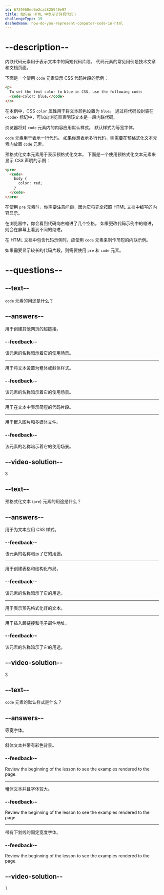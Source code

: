 ```yaml
---
id: 6729960ed6e2ca3825940e97
title: 如何在 HTML 中表示计算机代码？
challengeType: 19
dashedName: how-do-you-represent-computer-code-in-html
---
```


# --description--

内联代码元素用于表示文本中的简短代码片段。 代码元素的常见用例是技术文章和文档页面。

下面是一个使用 `code` 元素显示 CSS 代码片段的示例：

```html
<p>
  To set the text color to blue in CSS, use the following code:
  <code>color: blue;</code>
</p>
```

在本例中，CSS `color` 属性用于将文本颜色设置为 `blue`。 通过将代码段封装在 `<code>` 标记中，可以向浏览器表明该文本是一段内联代码。

浏览器将对 `code` 元素内的内容应用默认样式。 默认样式为等宽字体。

`code` 元素用于表示一行代码。 如果你想表示多行代码，则需要在预格式化文本元素内放置 `code` 元素。

预格式化文本元素用于表示预格式化文本。 下面是一个使用预格式化文本元素来显示 CSS 声明的示例：

```html
<pre>
  <code>
    body {
      color: red;
    }
  </code>
</pre>
```

在使用 `pre` 元素时，你需要注意间距，因为它将完全按照 HTML 文档中编写的内容显示。

在浏览器中，你会看到代码向右缩进了几个空格。 如果更改代码示例中的缩进，则会在屏幕上看到不同的缩进。

在 HTML 文档中包含代码示例时，应使用 `code` 元素来制作简短的内联示例。

如果需要显示较长的代码片段，则需要使用 `pre` 和 `code` 元素。

# --questions--

## --text--

`code` 元素的用途是什么？

## --answers--

用于创建其他网页的超链接。

### --feedback--

该元素的名称暗示着它的使用场景。

---

用于将文本设置为粗体或斜体样式。

### --feedback--

该元素的名称暗示着它的使用场景。

---

用于在文本中表示简短的代码片段。

---

用于嵌入图片和多媒体文件。

### --feedback--

该元素的名称暗示着它的使用场景。

## --video-solution--

3

## --text--

预格式化文本 (`pre`) 元素的用途是什么？

## --answers--

用于为文本应用 CSS 样式。

### --feedback--

该元素的名称暗示了它的用途。

---

用于创建表格和结构化布局。

### --feedback--

该元素的名称暗示了它的用途。

---

用于表示预先格式化好的文本。

---

用于插入超链接和电子邮件地址。

### --feedback--

该元素的名称暗示了它的用途。

## --video-solution--

3

## --text--

`code` 元素的默认样式是什么？

## --answers--

等宽字体。

---

斜体文本并带有彩色背景。

### --feedback--

Review the beginning of the lesson to see the examples rendered to the page.

---

粗体文本并且字体较大。

### --feedback--

Review the beginning of the lesson to see the examples rendered to the page.

---

带有下划线的固定宽度字体。

### --feedback--

Review the beginning of the lesson to see the examples rendered to the page.

## --video-solution--

1
